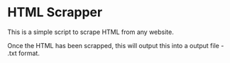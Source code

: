 # HTML Scrapper

This is a simple script to scrape HTML from any website.

Once the HTML has been scrapped, this will output this into a output file - .txt format.
